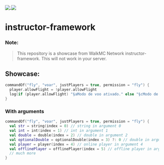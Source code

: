 <a href="https://github.com/uinnn/interface-framework">
  <img align="center" src="https://img.shields.io/static/v1?style=for-the-badge&label=author&message=uinnn&color=informational"/>
</a>
<a href="https://github.com/uinnn/interface-framework">
  <img align="center" src="https://img.shields.io/static/v1?style=for-the-badge&label=version&message=1.4.1&color=yellow"/>
</a>

# instructor-framework

### Note:
> This repository is a showcase from WalkMC Network instructor-framework.
> This will not work in your server.

## Showcase:

```kt
commandOf("fly", "voar", justPlayers = true, permission = "fly") {
  player.allowFlight = !player.allowFlight
  log(if (player.allowFlight) "§aModo de voo ativado." else "§cModo de voo desativado.") // sends message
}
```

### With arguments

```kt
commandOf("fly", "voar", justPlayers = true, permission = "fly") {
  val str = string(index = 0) // string in argument 0
  val int = int(index = 1) // int in argument 1
  val double = double(index = 2) // double in argument 2
  val optionalDouble = optionalDouble(index = 3) ?: 0 // double in argument 3 or 0 if not specified
  val player = player(index = 4) // online player in argument 4
  val offlinePlayer = offlinePlayer(index = 5) // offline player in argument 5
  // much more
}
```
